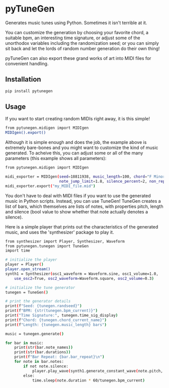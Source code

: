 # pyTuneGen
Generates music tunes using Python. Sometimes it isn't terrible at it.

You can customize the generation by choosing your favorite chord, a suitable bpm, an interesting time signature, or adjust some of the unorthodox variables including the randomization seed; or you can simply sit back and let the lords of random number generation do their own thing!

pyTuneGen can also export these grand works of art into MIDI files for convenient handling.

## Installation
```sh
pip install pytunegen
```

## Usage
If you want to start creating random MIDIs right away, it is this simple!
```sh
from pytunegen.midigen import MIDIgen
MIDIgen().export()
```
Although it is simple enough and does the job, the example above is extremely bare-bones and you might want to customize the kind of music generated. To acheive this, you can adjust some or all of the many parameters (this example shows all parameters):
```sh
from pytunegen.midigen import MIDIgen

midi_exporter = MIDIgen(seed=18811938, music_length=100, chord="F Minor", bpm=20, time_sig="3/8",
                        note_jump_limit=1.8, silence_percent=2, non_repeat_percent=75)
midi_exporter.export("my_MIDI_file.mid")
```
You don't have to deal with MIDI files if you want to use the generated music in Python scripts. Instead, you can use TuneGen!
TuneGen creates a list of bars, which themselves are lists of notes, with properties pitch, length and silence (bool value to show whether that note actually denotes a silence).

Here is a simple player that prints out the characteristics of the generated music, and uses the 'synthesizer' package to play it.
```sh
from synthesizer import Player, Synthesizer, Waveform
from pytunegen.tunegen import TuneGen
import time

# initialize the player
player = Player()
player.open_stream()
synth1 = Synthesizer(osc1_waveform = Waveform.sine, osc1_volume=1.0,
    use_osc2=True, osc2_waveform=Waveform.square, osc2_volume=0.3)

# initialize the tune generator
tunegen = TuneGen()

# print the generator details
print(f"Seed: {tunegen.randseed}")
print(f"BPM: {str(tunegen.bpm_current)}")
print("Time Signature:", tunegen.time_sig_display)
print(f"Chord: {tunegen.chord_current_name}")
print(f"Length: {tunegen.music_length} bars")

music = tunegen.generate()

for bar in music:
    print(str(bar.note_names))
    print(str(bar.durations))
    print(f"Bar Repeat: {bar.bar_repeat}\n")
    for note in bar.notes:
        if not note.silence:
            player.play_wave(synth1.generate_constant_wave(note.pitch, note.duration * 60/tunegen.bpm_current))
        else:
            time.sleep(note.duration * 60/tunegen.bpm_current)
```
